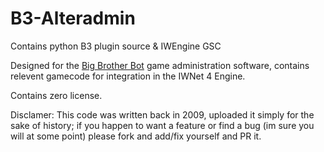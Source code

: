 # B3-Alteradmin
Contains python B3 plugin source &amp; IWEngine GSC

Designed for the [Big Brother Bot](http://www.bigbrotherbot.net/) game administration software, contains relevent gamecode for integration in the IWNet 4 Engine.

Contains zero license.

Disclamer: This code was written back in 2009, uploaded it simply for the sake of history; if you happen to want a feature or find a bug (im sure you will at some point) please fork and add/fix yourself and PR it.
